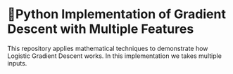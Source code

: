 
# **🚀Python Implementation of Gradient Descent with Multiple Features**


This repository applies mathematical techniques to demonstrate how Logistic Gradient Descent works.
In this implementation we takes multiple inputs.

